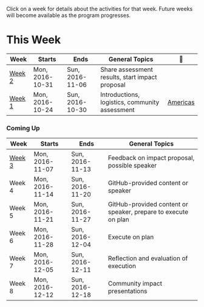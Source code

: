 Click on a week for details about the activities for that week. Future weeks will become available as the program progresses.

# This Week

Week                      | Starts            | Ends             | General Topics                                   | :movie_camera:
---                       | ---               | ---              | ---                                              | ---
[Week 2](todos/week-2.md) | Mon, 2016-10-31   | Sun, 2016-11-06  | Share assessment results, start impact proposal
[Week 1](todos/week-1.md) | Mon, 2016-10-24   | Sun, 2016-10-30  | Introductions, logistics, community assessment   | [Americas](https://vimeo.com/188925293/e098c983fc)

### Coming Up

Week                      | Starts            | Ends             | General Topics
---                       | ---               | ---              | ---
[Week 3](todos/week-3.md) | Mon, 2016-11-07   | Sun, 2016-11-13  | Feedback on impact proposal, possible speaker
Week 4                    | Mon, 2016-11-14   | Sun, 2016-11-20  | GitHub-provided content or speaker
Week 5                    | Mon, 2016-11-21   | Sun, 2016-11-27  | GitHub-provided content or speaker, prepare to execute on plan
Week 6                    | Mon, 2016-11-28   | Sun, 2016-12-04  | Execute on plan
Week 7                    | Mon, 2016-12-05   | Sun, 2016-12-11  | Reflection and evaluation of execution
Week 8                    | Mon, 2016-12-12   | Sun, 2016-12-18  | Community impact presentations
